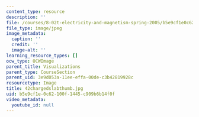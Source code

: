 ```yaml
---
content_type: resource
description: ''
file: /courses/8-02t-electricity-and-magnetism-spring-2005/b5e9cf1e0c62100f1445c909b6b14f0f_42chargedslabthumb.jpg
file_type: image/jpeg
image_metadata:
  caption: ''
  credit: ''
  image-alt: ''
learning_resource_types: []
ocw_type: OCWImage
parent_title: Visualizations
parent_type: CourseSection
parent_uid: 3e9d053a-11ee-effa-00de-c3b42819928c
resourcetype: Image
title: 42chargedslabthumb.jpg
uid: b5e9cf1e-0c62-100f-1445-c909b6b14f0f
video_metadata:
  youtube_id: null
---
```

